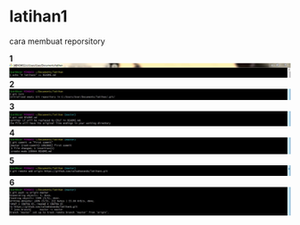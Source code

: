 # latihan1

cara membuat reporsitory

**1**
![haslnya](https://github.com/salwahananda/latihan1/blob/master/1.JPG)
**2**
![haslnya](https://github.com/salwahananda/latihan1/blob/master/2.JPG)
**3**
![haslnya](https://github.com/salwahananda/latihan1/blob/master/3.JPG)
**4**
![haslnya](https://github.com/salwahananda/latihan1/blob/master/4.JPG)
**5**
![haslnya](https://github.com/salwahananda/latihan1/blob/master/5.JPG)
**6**
![haslnya](https://github.com/salwahananda/latihan1/blob/master/6.JPG)
